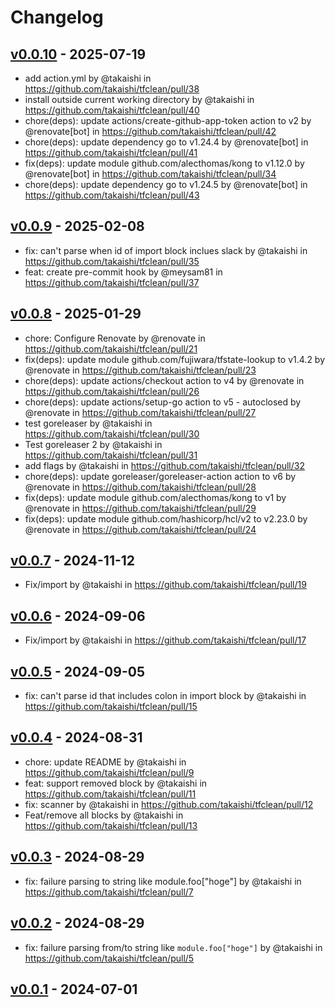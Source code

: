 # Changelog

## [v0.0.10](https://github.com/takaishi/tfclean/compare/v0.0.9...v0.0.10) - 2025-07-19
- add action.yml by @takaishi in https://github.com/takaishi/tfclean/pull/38
- install outside current working directory by @takaishi in https://github.com/takaishi/tfclean/pull/40
- chore(deps): update actions/create-github-app-token action to v2 by @renovate[bot] in https://github.com/takaishi/tfclean/pull/42
- chore(deps): update dependency go to v1.24.4 by @renovate[bot] in https://github.com/takaishi/tfclean/pull/41
- fix(deps): update module github.com/alecthomas/kong to v1.12.0 by @renovate[bot] in https://github.com/takaishi/tfclean/pull/34
- chore(deps): update dependency go to v1.24.5 by @renovate[bot] in https://github.com/takaishi/tfclean/pull/43

## [v0.0.9](https://github.com/takaishi/tfclean/compare/v0.0.8...v0.0.9) - 2025-02-08
- fix: can't parse when id of import block inclues slack by @takaishi in https://github.com/takaishi/tfclean/pull/35
- feat: create pre-commit hook by @meysam81 in https://github.com/takaishi/tfclean/pull/37

## [v0.0.8](https://github.com/takaishi/tfclean/compare/v0.0.7...v0.0.8) - 2025-01-29
- chore: Configure Renovate by @renovate in https://github.com/takaishi/tfclean/pull/21
- fix(deps): update module github.com/fujiwara/tfstate-lookup to v1.4.2 by @renovate in https://github.com/takaishi/tfclean/pull/23
- chore(deps): update actions/checkout action to v4 by @renovate in https://github.com/takaishi/tfclean/pull/26
- chore(deps): update actions/setup-go action to v5 - autoclosed by @renovate in https://github.com/takaishi/tfclean/pull/27
- test goreleaser by @takaishi in https://github.com/takaishi/tfclean/pull/30
- Test goreleaser 2 by @takaishi in https://github.com/takaishi/tfclean/pull/31
- add flags by @takaishi in https://github.com/takaishi/tfclean/pull/32
- chore(deps): update goreleaser/goreleaser-action action to v6 by @renovate in https://github.com/takaishi/tfclean/pull/28
- fix(deps): update module github.com/alecthomas/kong to v1 by @renovate in https://github.com/takaishi/tfclean/pull/29
- fix(deps): update module github.com/hashicorp/hcl/v2 to v2.23.0 by @renovate in https://github.com/takaishi/tfclean/pull/24

## [v0.0.7](https://github.com/takaishi/tfclean/compare/v0.0.6...v0.0.7) - 2024-11-12
- Fix/import by @takaishi in https://github.com/takaishi/tfclean/pull/19

## [v0.0.6](https://github.com/takaishi/tfclean/compare/v0.0.5...v0.0.6) - 2024-09-06
- Fix/import by @takaishi in https://github.com/takaishi/tfclean/pull/17

## [v0.0.5](https://github.com/takaishi/tfclean/compare/v0.0.4...v0.0.5) - 2024-09-05
- fix: can't parse id that includes colon in import block by @takaishi in https://github.com/takaishi/tfclean/pull/15

## [v0.0.4](https://github.com/takaishi/tfclean/compare/v0.0.3...v0.0.4) - 2024-08-31
- chore: update README by @takaishi in https://github.com/takaishi/tfclean/pull/9
- feat: support removed block by @takaishi in https://github.com/takaishi/tfclean/pull/11
- fix: scanner by @takaishi in https://github.com/takaishi/tfclean/pull/12
- Feat/remove all blocks by @takaishi in https://github.com/takaishi/tfclean/pull/13

## [v0.0.3](https://github.com/takaishi/tfclean/compare/v0.0.2...v0.0.3) - 2024-08-29
- fix: failure parsing to string like module.foo["hoge"] by @takaishi in https://github.com/takaishi/tfclean/pull/7

## [v0.0.2](https://github.com/takaishi/tfclean/compare/v0.0.1...v0.0.2) - 2024-08-29
- fix: failure parsing from/to string like `module.foo["hoge"]` by @takaishi in https://github.com/takaishi/tfclean/pull/5

## [v0.0.1](https://github.com/takaishi/tfclean/commits/v0.0.1) - 2024-07-01
